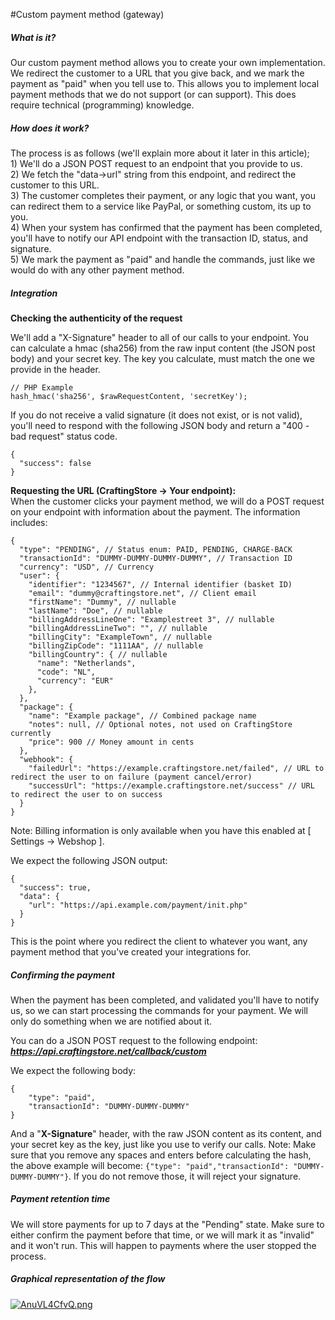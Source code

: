 #Custom payment method (gateway)

##### What is it?

Our custom payment method allows you to create your own implementation. We redirect the customer to a URL that you give back, and we mark the payment as "paid" when you tell use to. This allows you to implement local payment methods that we do not support (or can support). This does require technical (programming) knowledge.

##### How does it work?

The process is as follows (we'll explain more about it later in this article);  
1\) We'll do a JSON POST request to an endpoint that you provide to us.   
2\) We fetch the "data-&gt;url" string from this endpoint, and redirect the customer to this URL.   
3\) The customer completes their payment, or any logic that you want, you can redirect them to a service like PayPal, or something custom, its up to you.  
4\) When your system has confirmed that the payment has been completed, you'll have to notify our API endpoint with the transaction ID, status, and signature.   
5\) We mark the payment as "paid" and handle the commands, just like we would do with any other payment method.

##### Integration

**Checking the authenticity of the request**

We'll add a "X-Signature" header to all of our calls to your endpoint. You can calculate a hmac (sha256) from the raw input content (the JSON post body) and your secret key. The key you calculate, must match the one we provide in the header.

```
// PHP Example
hash_hmac('sha256', $rawRequestContent, 'secretKey');
```

If you do not receive a valid signature (it does not exist, or is not valid), you'll need to respond with the following JSON body and return a "400 - bad request" status code.

```
{
  "success": false
}
```

**Requesting the URL (CraftingStore -&gt; Your endpoint):**  
When the customer clicks your payment method, we will do a POST request on your endpoint with information about the payment. The information includes:

```
{
  "type": "PENDING", // Status enum: PAID, PENDING, CHARGE-BACK
  "transactionId": "DUMMY-DUMMY-DUMMY-DUMMY", // Transaction ID
  "currency": "USD", // Currency
  "user": {
    "identifier": "1234567", // Internal identifier (basket ID)
    "email": "dummy@craftingstore.net", // Client email
    "firstName": "Dummy", // nullable
    "lastName": "Doe", // nullable
    "billingAddressLineOne": "Examplestreet 3", // nullable
    "billingAddressLineTwo": "", // nullable
    "billingCity": "ExampleTown", // nullable
    "billingZipCode": "1111AA", // nullable
    "billingCountry": { // nullable
      "name": "Netherlands",
      "code": "NL",
      "currency": "EUR"
    },
  },
  "package": {
    "name": "Example package", // Combined package name
    "notes": null, // Optional notes, not used on CraftingStore currently
    "price": 900 // Money amount in cents
  },
  "webhook": {
    "failedUrl": "https://example.craftingstore.net/failed", // URL to redirect the user to on failure (payment cancel/error)
    "successUrl": "https://example.craftingstore.net/success" // URL to redirect the user to on success
  }
}
```
Note: Billing information is only available when you have this enabled at [ Settings -> Webshop ]. 

We expect the following JSON output:

```
{
  "success": true,
  "data": {
    "url": "https://api.example.com/payment/init.php"
  }
}
```

This is the point where you redirect the client to whatever you want, any payment method that you've created your integrations for.

##### Confirming the payment

When the payment has been completed, and validated you'll have to notify us, so we can start processing the commands for your payment. We will only do something when we are notified about it.

You can do a JSON POST request to the following endpoint: ***https://api.craftingstore.net/callback/custom***

We expect the following body:

```
{
    "type": "paid",
    "transactionId": "DUMMY-DUMMY-DUMMY"
}
```

And a "**X-Signature**" header, with the raw JSON content as its content, and your secret key as the key, just like you use to verify our calls.
Note: Make sure that you remove any spaces and enters before calculating the hash, the above example will become: `{"type": "paid","transactionId": "DUMMY-DUMMY-DUMMY"}`. If you do not remove those, it will reject your signature.

##### Payment retention time

We will store payments for up to 7 days at the "Pending" state. Make sure to either confirm the payment before that time, or we will mark it as "invalid" and it won't run. This will happen to payments where the user stopped the process.

##### Graphical representation of the flow

[![AnuVL4CfvQ.png](/img/payment-gateways/custom-payment-method-gateway/f5tute2zfp.png)](/img/payment-gateways/custom-payment-method-gateway/hyngw0kz4m.png)
